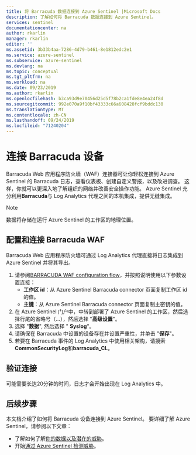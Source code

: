 ```yaml
---
title: 将 Barracuda 数据连接到 Azure Sentinel |Microsoft Docs
description: 了解如何将 Barracuda 数据连接到 Azure Sentinel。
services: sentinel
documentationcenter: na
author: rkarlin
manager: rkarlin
editor: ''
ms.assetid: 3b33b4aa-7286-4d79-b461-8e1812edc2e1
ms.service: azure-sentinel
ms.subservice: azure-sentinel
ms.devlang: na
ms.topic: conceptual
ms.tgt_pltfrm: na
ms.workload: na
ms.date: 09/23/2019
ms.author: rkarlin
ms.openlocfilehash: b3ca93d9e70456d25d5f78b2ca1fde8e4ea24f8d
ms.sourcegitcommit: 992e070a9f10bf43333c66a608428fcf9bddc130
ms.translationtype: MT
ms.contentlocale: zh-CN
ms.lasthandoff: 09/24/2019
ms.locfileid: "71240204"
---
```

# <a name="connect-your-barracuda-appliance"></a>连接 Barracuda 设备 



Barracuda Web 应用程序防火墙（WAF）连接器可让你轻松连接到 Azure Sentinel 的 Barracuda 日志，查看仪表板、创建自定义警报，以及改进调查。 这样，你就可以更深入地了解组织的网络并改善安全操作功能。 Azure Sentinel 充分利用**Barracuda**与 Log Analytics 代理之间的本机集成，提供无缝集成。 


> [!NOTE]
> 数据将存储在运行 Azure Sentinel 的工作区的地理位置。

## <a name="configure-and-connect-barracuda-waf"></a>配置和连接 Barracuda WAF
Barracuda Web 应用程序防火墙可通过 Log Analytics 代理直接将日志集成到 Azure Sentinel 并将其导出。
1. 请参阅[BARRACUDA WAF configuration flow](https://campus.barracuda.com/product/webapplicationfirewall/doc/73696965/configure-the-barracuda-web-application-firewall-to-integrate-with-the-oms-server-and-export-logs/)，并按照说明使用以下参数设置连接：
    - **工作区 id**：从 Azure Sentinel Barracuda connector 页面复制工作区 id 的值。
    - **主键**：从 Azure Sentinel Barracuda connector 页面复制主密钥的值。
2. 在 Azure Sentinel 门户中，中转到部署了 Azure Sentinel 的工作区，然后选择行尾的省略号（...），然后选择 "**高级设置**"。 
1. 选择 "**数据**", 然后选择 " **Syslog**"。
1. 请确保在 Barracuda 中设置的设备存在并设置严重性，并单击 "**保存**"。
6. 若要在 Barracuda 事件的 Log Analytics 中使用相关架构，请搜索**CommonSecurityLog**和**barracuda_CL**。


## <a name="validate-connectivity"></a>验证连接

可能需要长达20分钟的时间，日志才会开始出现在 Log Analytics 中。 



## <a name="next-steps"></a>后续步骤
本文档介绍了如何将 Barracuda 设备连接到 Azure Sentinel。 要详细了解 Azure Sentinel，请参阅以下文章：
- 了解如何了解[你的数据以及潜在的威胁](quickstart-get-visibility.md)。
- 开始[通过 Azure Sentinel 检测威胁](tutorial-detect-threats-built-in.md)。

